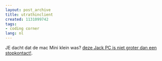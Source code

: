 ```yaml
---
layout: post_archive
title: utrathinclient
created: 1131099742
tags:
- coding corner
lang: nl
---
```

JE dacht dat de mac Mini klein was? [deze Jack PC is niet groter dan een stopkontact!](http://www.chippc.com/products/thinclients/jackpc/index.asp).
